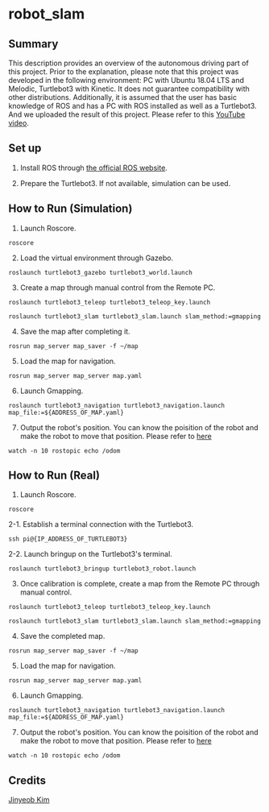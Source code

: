 # robot_slam

## Summary
This description provides an overview of the autonomous driving part of this project. Prior to the explanation, please note that this project was developed in the following environment: PC with Ubuntu 18.04 LTS and Melodic, Turtlebot3 with Kinetic. It does not guarantee compatibility with other distributions. Additionally, it is assumed that the user has basic knowledge of ROS and has a PC with ROS installed as well as a Turtlebot3. And we uploaded the result of this project. Please refer to this [YouTube video](https://youtu.be/7_lBd4AszNM).

## Set up
1. Install ROS through [the official ROS website](http://wiki.ros.org/Distributions).

2. Prepare the Turtlebot3. If not available, simulation can be used.

## How to Run (Simulation)
1. Launch Roscore.
```
roscore
```

2. Load the virtual environment through Gazebo.
```
roslaunch turtlebot3_gazebo turtlebot3_world.launch
```

3. Create a map through manual control from the Remote PC.
```
roslaunch turtlebot3_teleop turtlebot3_teleop_key.launch
```
```
roslaunch turtlebot3_slam turtlebot3_slam.launch slam_method:=gmapping
```

4. Save the map after completing it.
```
rosrun map_server map_saver -f ~/map
```

5. Load the map for navigation.
```
rosrun map_server map_server map.yaml
```

6. Launch Gmapping.
```
roslaunch turtlebot3_navigation turtlebot3_navigation.launch map_file:=${ADDRESS_OF_MAP.yaml}
```

7. Output the robot's position. You can know the poisition of the robot and make the robot to move that position. Please refer to [here](https://github.com/khu-wafer/robot_communication)
```
watch -n 10 rostopic echo /odom
```

## How to Run (Real)
1. Launch Roscore.
```
roscore
```

2-1. Establish a terminal connection with the Turtlebot3.
```
ssh pi@{IP_ADDRESS_OF_TURTLEBOT3}
```

2-2. Launch bringup on the Turtlebot3's terminal.
```
roslaunch turtlebot3_bringup turtlebot3_robot.launch
```

3. Once calibration is complete, create a map from the Remote PC through manual control.
```
roslaunch turtlebot3_teleop turtlebot3_teleop_key.launch
```
```
roslaunch turtlebot3_slam turtlebot3_slam.launch slam_method:=gmapping
```

4. Save the completed map.
```
rosrun map_server map_saver -f ~/map
```

5. Load the map for navigation.
```
rosrun map_server map_server map.yaml
```

6. Launch Gmapping.
```
roslaunch turtlebot3_navigation turtlebot3_navigation.launch map_file:=${ADDRESS_OF_MAP.yaml}
```

7. Output the robot's position. You can know the poisition of the robot and make the robot to move that position. Please refer to [here](https://github.com/khu-wafer/robot_communication)
```
watch -n 10 rostopic echo /odom
```

## Credits
[Jinyeob Kim](https://github.com/JinnnK)
